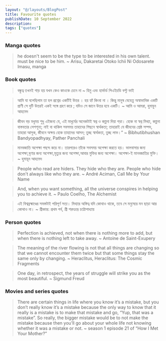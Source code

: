 ```yaml
---
layout: "@/layouts/BlogPost"
title: Favourite quotes
publishDate: 10 September 2022
description: 
tags: ["quotes"]
---
```


### Manga quotes
> he doesn't seem to be the type to be interested in his own talent. must be nice to be him.
>  ~ Arisu, Dakaretai Otoko Ichii Ni Odosarete Imasu, manga

### Book quotes
> বন্ধুত্ব তখনই গাড় হয় যখন কেও কাওকে চেনে না 
> ~ হিমু এবং হার্ভার্ড পিএইচডি বল্টু ভাই

> আমি যা বলেছিলাম তা হল প্রশ্নের একটিই উত্তর । হয় হ্যাঁ কিংবা না । কিন্তু মানুষ যেহেতু অস্বাভাবিক একটি প্রাণী সে দুটি উত্তরই একই সঙ্গে গ্রহণ করে ; যদিও সে জানে উত্তর হবে একটি। 
> ~ আমি ও আমরা, হুমায়ুন আহমেদ

> জীবন বড় মধুময় শুধু এইজন্য যে, এই মাধুর্যের অনেকটাই স্বপ্ন ও কল্পনা দিয়া গড়া। হোক না স্বপ্ন মিথ্যা, কল্পনা বাস্তবতার লেশশূন্য; নাই বা থাকিল সবসময় তাহাদের পিছনে স্বার্থকতা; তাহারাই যে জীবনের শ্রেষ্ঠ সম্পদ, তাহারা আসুক, জীবনে অক্ষয় হোক তাহাদের আসন; তুচ্ছ স্বার্থকতা, তুচ্ছ লাভ।”
> ~ Bibhutibhushan Bandyopadhyay, Pather Panchali

> মানবজাতি অপেক্ষা পছন্দ করে না। তারপরেও তাঁকে সবসময় অপেক্ষা করতে হয়। ভালবাসার জন্য অপেক্ষা,ঘৃণার জন্য অপেক্ষা,মৃত্যুর জন্য অপেক্ষা,আবার মুক্তির জন্য অপেক্ষা। অপেক্ষা-ই মানবজাতির মুক্তি।
> ~ হুমায়ূন আহমেদ

> People who read are hiders. They hide who they are. People who hide don't always like who they are.
> ~ André Aciman, Call Me by Your Name

> And, when you want something, all the universe conspires in helping you to achieve it.
> ~ Paulo Coelho, The Alchemist

> এই বিশ্বব্রহ্মাণ্ডের সমস্তটাই পরিপূর্ণ সত্য।
মিথ্যার অস্তিত্ব যদি কোথাও থাকে, 
তবে সে মনুষ্যের মন ছাড়া আর কোথাও না।
> ~ শ্রীকান্ত: প্রথম পর্ব, শ্রী শরৎচন্দ্র চট্টোপাধ্যায়




### Person quotes
> Perfection is achieved, not when there is nothing more to add, but when there is nothing left to take away.
> ~ Antoine de Saint-Exupery

> The meaning of the river flowing is not that all things are changing so that we cannot encounter them twice but that some things stay the same only by changing.
> ~ Heraclitus, Heraclitus: The Cosmic Fragments

> One day, in retrospect, the years of struggle will strike you as the most beautiful.
>  ~ Sigmund Freud

### Movies and series quotes
> There are certain things in life where you know it’s a mistake, but you don’t really know it’s a mistake because the only way to know that it really is a mistake is to make that mistake and go, “Yup, that was a mistake”. So really, the bigger mistake would be to not make the mistake because then you’ll go about your whole life not knowing whether it was a mistake or not.
> ~ season 1 episode 21 of “How I Met Your Mother?”
